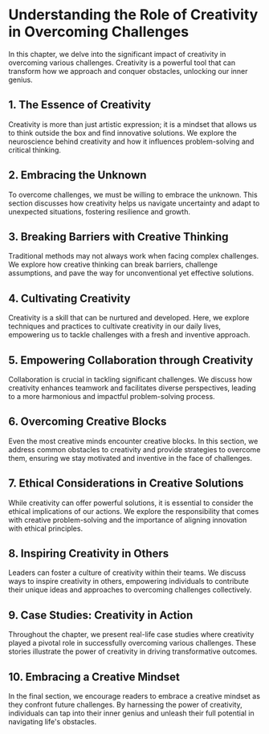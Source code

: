 Understanding the Role of Creativity in Overcoming Challenges
======================================================================

In this chapter, we delve into the significant impact of creativity in overcoming various challenges. Creativity is a powerful tool that can transform how we approach and conquer obstacles, unlocking our inner genius.

1\. The Essence of Creativity
----------------------------

Creativity is more than just artistic expression; it is a mindset that allows us to think outside the box and find innovative solutions. We explore the neuroscience behind creativity and how it influences problem-solving and critical thinking.

2\. Embracing the Unknown
------------------------

To overcome challenges, we must be willing to embrace the unknown. This section discusses how creativity helps us navigate uncertainty and adapt to unexpected situations, fostering resilience and growth.

3\. Breaking Barriers with Creative Thinking
-------------------------------------------

Traditional methods may not always work when facing complex challenges. We explore how creative thinking can break barriers, challenge assumptions, and pave the way for unconventional yet effective solutions.

4\. Cultivating Creativity
-------------------------

Creativity is a skill that can be nurtured and developed. Here, we explore techniques and practices to cultivate creativity in our daily lives, empowering us to tackle challenges with a fresh and inventive approach.

5\. Empowering Collaboration through Creativity
----------------------------------------------

Collaboration is crucial in tackling significant challenges. We discuss how creativity enhances teamwork and facilitates diverse perspectives, leading to a more harmonious and impactful problem-solving process.

6\. Overcoming Creative Blocks
-----------------------------

Even the most creative minds encounter creative blocks. In this section, we address common obstacles to creativity and provide strategies to overcome them, ensuring we stay motivated and inventive in the face of challenges.

7\. Ethical Considerations in Creative Solutions
-----------------------------------------------

While creativity can offer powerful solutions, it is essential to consider the ethical implications of our actions. We explore the responsibility that comes with creative problem-solving and the importance of aligning innovation with ethical principles.

8\. Inspiring Creativity in Others
---------------------------------

Leaders can foster a culture of creativity within their teams. We discuss ways to inspire creativity in others, empowering individuals to contribute their unique ideas and approaches to overcoming challenges collectively.

9\. Case Studies: Creativity in Action
-------------------------------------

Throughout the chapter, we present real-life case studies where creativity played a pivotal role in successfully overcoming various challenges. These stories illustrate the power of creativity in driving transformative outcomes.

10\. Embracing a Creative Mindset
--------------------------------

In the final section, we encourage readers to embrace a creative mindset as they confront future challenges. By harnessing the power of creativity, individuals can tap into their inner genius and unleash their full potential in navigating life's obstacles.
